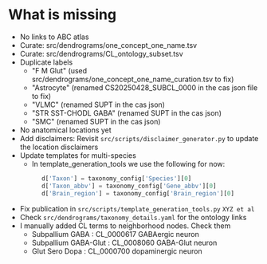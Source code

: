 # What is missing

- No links to ABC atlas
- Curate: src/dendrograms/one_concept_one_name.tsv
- Curate: src/dendrograms/CL_ontology_subset.tsv
- Duplicate labels 
  - "F M Glut" (used src/dendrograms/one_concept_one_name_curation.tsv to fix)
  - "Astrocyte" (renamed CS20250428_SUBCL_0000 in the cas json file to fix)
  - "VLMC" (renamed SUPT in the cas json)
  - "STR SST-CHODL GABA" (renamed SUPT in the cas json)
  - "SMC" (renamed SUPT in the cas json)
- No anatomical locations yet
- Add disclaimers: Revisit `src/scripts/disclaimer_generator.py` to update the location disclaimers
- Update templates for multi-species
  - In template_generation_tools we use the following for now:
  ```python
        d['Taxon'] = taxonomy_config['Species'][0]
        d['Taxon_abbv'] = taxonomy_config['Gene_abbv'][0]
        d['Brain_region'] = taxonomy_config['Brain_region'][0]
  ```
- Fix publication in `src/scripts/template_generation_tools.py` `XYZ et al`
- Check `src/dendrograms/taxonomy_details.yaml` for the ontology links
- I manually added CL terms to neighborhood nodes. Check them
  - Subpallium GABA : CL_0000617 GABAergic neuron
  - Subpallium GABA-Glut : CL_0008060 GABA-Glut neuron
  - Glut Sero Dopa : CL_0000700 dopaminergic neuron


